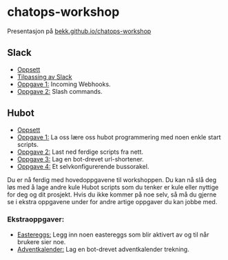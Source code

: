 # chatops-workshop

Presentasjon på [bekk.github.io/chatops-workshop](https://bekk.github.io/chatops-workshop/#/)

## Slack
- [Oppsett](https://github.com/bekk/chatops-workshop/blob/master/slack-setup.md)
- [Tilpassing av Slack](https://github.com/bekk/chatops-workshop/blob/master/slack-customize.md)
- [Oppgave 1:](https://github.com/bekk/chatops-workshop/blob/master/slack-incoming-webhooks.md) Incoming Webhooks.
- [Oppgave 2:](https://github.com/bekk/chatops-workshop/blob/master/slack-slash-commands.md) Slash commands.

## Hubot
  - [Oppsett](https://github.com/bekk/chatops-workshop/blob/master/hubot-setup.md)
  - [Oppgave 1:](https://github.com/bekk/chatops-workshop/blob/master/hubot-enter.md) La oss lære oss hubot programmering med noen enkle start scripts.
  - [Oppgave 2:](https://github.com/bekk/chatops-workshop/blob/master/hubot-registry.md) Last ned ferdige scripts fra nett.
  - [Oppgave 3:](https://github.com/bekk/chatops-workshop/blob/master/hubot-short.md) Lag en bot-drevet url-shortener.
  - [Oppgave 4:](https://github.com/bekk/chatops-workshop/blob/master/hubot-ruter.md) Et selvkonfigurerende bussorakel.

Du er nå ferdig med hovedoppgavene til workshoppen. Du kan nå slå deg løs med å lage andre kule Hubot scripts som du tenker er kule eller nyttige for deg og dit prosjekt. Hvis du ikke kommer på noe selv, så må du gjerne se i ekstra oppgavene under for andre artige oppgaver du kan jobbe med.

### Ekstraoppgaver:
  - [Eastereggs:](https://github.com/bekk/chatops-workshop/blob/master/easteregg.md) Legg inn noen eastereggs som blir aktivert av og til når brukere sier noe.
  - [Adventkalender:](https://github.com/bekk/chatops-workshop/blob/master/adventkalender.md) Lag en bot-drevet adventkalender trekning.

